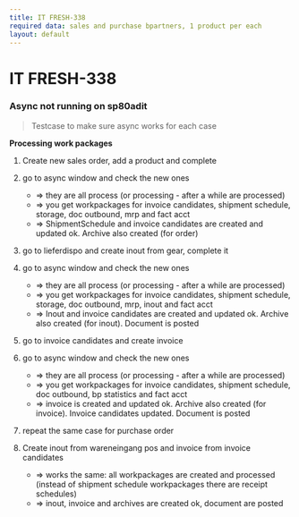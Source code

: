 ```yaml
---
title: IT FRESH-338
required data: sales and purchase bpartners, 1 product per each
layout: default
---
```


# IT FRESH-338
### Async not running on sp80adit
> Testcase to make sure async works for each case 

**Processing work packages**

1. Create new sales order, add a product and complete

2. go to async window and check the new ones
    * => they are all process (or processing - after a while are processed)
	* => you get workpackages for invoice candidates, shipment schedule, storage, doc outbound, mrp and fact acct
	* => ShipmentSchedule and invoice candidates are created and updated ok. Archive also created (for order)
	
3. go to lieferdispo and create inout from gear, complete it   

4. go to async window and check the new ones
	* => they are all process (or processing - after a while are processed)
	* => you get workpackages for invoice candidates, shipment schedule, storage, doc outbound, mrp, inout and fact acct
	* => Inout and invoice candidates are created and updated ok. Archive also created (for inout). Document is posted

5. go to invoice candidates and create invoice

6. go to async window and check the new ones
	* => they are all process (or processing - after a while are processed)
	* => you get workpackages for invoice candidates, shipment schedule, doc outbound, bp statistics and fact acct
	* => invoice is created and updated ok. Archive also created (for invoice). Invoice candidates updated. Document is posted
	
7. repeat the same case for purchase order 

8. Create inout from wareneingang pos and invoice from invoice candidates
	* => works the same: all workpackages are created and processed (instead of shipment schedule workpackages there are receipt schedules)
	* => inout, invoice and archives are created ok, document are posted
